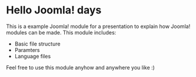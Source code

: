 # Hello Joomla! days
This is a example Joomla! module for a presentation to explain how Joomla! modules can be made.
This module includes:
- Basic file structure
- Paramters
- Language files

Feel free to use this module anyhow and anywhere you like :)
